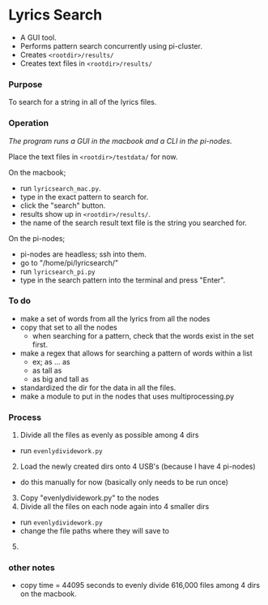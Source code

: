 # Lyrics Search
* A GUI tool. 
* Performs pattern search concurrently using pi-cluster. 
* Creates `<rootdir>/results/` 
* Creates text files in `<rootdir>/results/`

### Purpose

To search for a string in all of the lyrics files.

### Operation

_The program runs a GUI in the macbook and a CLI in the pi-nodes._

Place the text files in `<rootdir>/testdata/` for now.

On the macbook;
* run `lyricsearch_mac.py`.
* type in the exact pattern to search for.
* click the "search" button.
* results show up in `<rootdir>/results/`.
* the name of the search result text file is the string you searched for.

On the pi-nodes;
* pi-nodes are headless; ssh into them.
* go to "/home/pi/lyricsearch/"
* run `lyricsearch_pi.py`
* type in the search pattern into the terminal and press "Enter".

### To do
* make a set of words from all the lyrics from all the nodes
* copy that set to all the nodes
  * when searching for a pattern, check that the words exist in the set first.
* make a regex that allows for searching a pattern of words within a list
  * ex; as ... as
  * as tall as
  * as big and tall as
* standardized the dir for the data in all the files.
* make a module to put in the nodes that uses multiprocessing.py

### Process
1. Divide all the files as evenly as possible among 4 dirs
  * run `evenlydividework.py`
2. Load the newly created dirs onto 4 USB's (because I have 4 pi-nodes)
  * do this manually for now (basically only needs to be run once)
3. Copy "evenlydividework.py" to the nodes
4. Divide all the files on each node again into 4 smaller dirs
  * run `evenlydividework.py`
  * change the file paths where they will save to
5. 

### other notes
* copy time =  44095 seconds to evenly divide 616,000 files among 4 dirs on the macbook.
